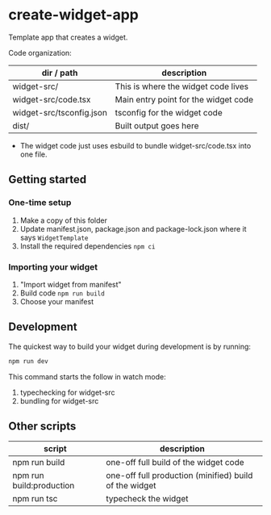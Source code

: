 # create-widget-app

Template app that creates a widget.

Code organization:

| dir / path               | description                          |
| ------------------------ | ------------------------------------ |
| widget-src/              | This is where the widget code lives  |
| widget-src/code.tsx      | Main entry point for the widget code |
| widget-src/tsconfig.json | tsconfig for the widget code         |
| dist/                    | Built output goes here               |

- The widget code just uses esbuild to bundle widget-src/code.tsx into one file.

## Getting started

### One-time setup
1. Make a copy of this folder
2. Update manifest.json, package.json and package-lock.json where it says `WidgetTemplate`
3. Install the required dependencies `npm ci`


### Importing your widget
1. "Import widget from manifest"
2. Build code `npm run build`
3. Choose your manifest


## Development

The quickest way to build your widget during development is by running:

```sh
npm run dev
```

This command starts the follow in watch mode:
1. typechecking for widget-src
2. bundling for widget-src

## Other scripts

| script                   | description                                                             |
| ------------------------ | ----------------------------------------------------------------------- |
| npm run build            | one-off full build of the widget code                                   |
| npm run build:production | one-off full production (minified) build of the widget                  |
| npm run tsc              | typecheck the widget                                                    |
